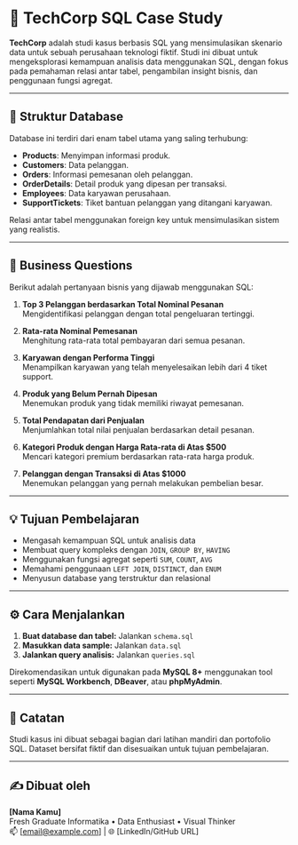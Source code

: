 # 🧠 TechCorp SQL Case Study

**TechCorp** adalah studi kasus berbasis SQL yang mensimulasikan skenario data untuk sebuah perusahaan teknologi fiktif. Studi ini dibuat untuk mengeksplorasi kemampuan analisis data menggunakan SQL, dengan fokus pada pemahaman relasi antar tabel, pengambilan insight bisnis, dan penggunaan fungsi agregat.

---

## 📂 Struktur Database

Database ini terdiri dari enam tabel utama yang saling terhubung:

- **Products**: Menyimpan informasi produk.
- **Customers**: Data pelanggan.
- **Orders**: Informasi pemesanan oleh pelanggan.
- **OrderDetails**: Detail produk yang dipesan per transaksi.
- **Employees**: Data karyawan perusahaan.
- **SupportTickets**: Tiket bantuan pelanggan yang ditangani karyawan.

Relasi antar tabel menggunakan foreign key untuk mensimulasikan sistem yang realistis.

---

## 🎯 Business Questions

Berikut adalah pertanyaan bisnis yang dijawab menggunakan SQL:

1. **Top 3 Pelanggan berdasarkan Total Nominal Pesanan**  
   Mengidentifikasi pelanggan dengan total pengeluaran tertinggi.

2. **Rata-rata Nominal Pemesanan**  
   Menghitung rata-rata total pembayaran dari semua pesanan.

3. **Karyawan dengan Performa Tinggi**  
   Menampilkan karyawan yang telah menyelesaikan lebih dari 4 tiket support.

4. **Produk yang Belum Pernah Dipesan**  
   Menemukan produk yang tidak memiliki riwayat pemesanan.

5. **Total Pendapatan dari Penjualan**  
   Menjumlahkan total nilai penjualan berdasarkan detail pesanan.

6. **Kategori Produk dengan Harga Rata-rata di Atas $500**  
   Mencari kategori premium berdasarkan rata-rata harga produk.

7. **Pelanggan dengan Transaksi di Atas $1000**  
   Menemukan pelanggan yang pernah melakukan pembelian besar.

---

## 💡 Tujuan Pembelajaran

- Mengasah kemampuan SQL untuk analisis data
- Membuat query kompleks dengan `JOIN`, `GROUP BY`, `HAVING`
- Menggunakan fungsi agregat seperti `SUM`, `COUNT`, `AVG`
- Memahami penggunaan `LEFT JOIN`, `DISTINCT`, dan `ENUM`
- Menyusun database yang terstruktur dan relasional

---

## ⚙️ Cara Menjalankan

1. **Buat database dan tabel:**
   Jalankan `schema.sql`
2. **Masukkan data sample:**
   Jalankan `data.sql`
3. **Jalankan query analisis:**
   Jalankan `queries.sql`

Direkomendasikan untuk digunakan pada **MySQL 8+** menggunakan tool seperti **MySQL Workbench**, **DBeaver**, atau **phpMyAdmin**.

---

## 📌 Catatan

Studi kasus ini dibuat sebagai bagian dari latihan mandiri dan portofolio SQL. Dataset bersifat fiktif dan disesuaikan untuk tujuan pembelajaran.

---

## ✍️ Dibuat oleh

**[Nama Kamu]**  
Fresh Graduate Informatika • Data Enthusiast • Visual Thinker  
📫 [email@example.com] | 🌐 [LinkedIn/GitHub URL]

